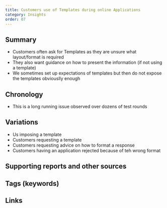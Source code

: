```yaml
---
title: Customers use of Templates during online Applications
category: Insights
order: 07
---
```


## Summary
- Customers often ask for Templates as they are unsure what layout/format is required
- They also want guidance on how to present the information (if not using a template)
- We sometimes set up expectations of templates but then do not expose the templates obviouslly enough

## Chronology
- This is a long running issue observed over dozens of test rounds

## Variations
- Us imposing a template
- Customers requesting a template
- Customers requesting advice on how to format a response
- Customers having an application rejected because of teh wrong format

## Supporting reports and other sources


## Tags (keywords)

##  Links

